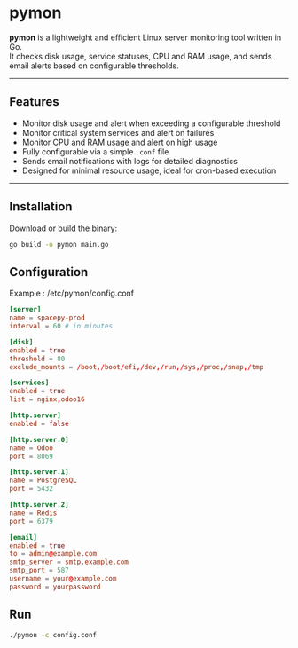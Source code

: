 # pymon

**pymon** is a lightweight and efficient Linux server monitoring tool written in Go.  
It checks disk usage, service statuses, CPU and RAM usage, and sends email alerts based on configurable thresholds.

---

## Features

- Monitor disk usage and alert when exceeding a configurable threshold  
- Monitor critical system services and alert on failures  
- Monitor CPU and RAM usage and alert on high usage  
- Fully configurable via a simple `.conf` file  
- Sends email notifications with logs for detailed diagnostics  
- Designed for minimal resource usage, ideal for cron-based execution  

---

## Installation

Download or build the binary:

```bash
go build -o pymon main.go
```
## Configuration

Example : /etc/pymon/config.conf

```config.conf
[server]
name = spacepy-prod
interval = 60 # in minutes

[disk]
enabled = true
threshold = 80 
exclude_mounts = /boot,/boot/efi,/dev,/run,/sys,/proc,/snap,/tmp

[services]
enabled = true
list = nginx,odoo16

[http.server]
enabled = false

[http.server.0]
name = Odoo
port = 8069

[http.server.1]
name = PostgreSQL
port = 5432

[http.server.2]
name = Redis
port = 6379

[email]
enabled = true
to = admin@example.com
smtp_server = smtp.example.com
smtp_port = 587
username = your@example.com
password = yourpassword
```

## Run


```bash
./pymon -c config.conf 
```
